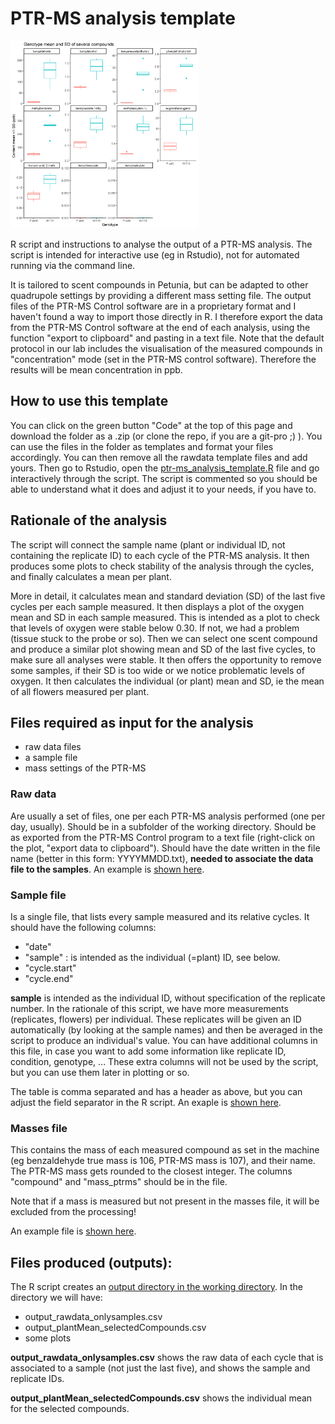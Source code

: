 # PTR-MS analysis template

<img src="output_20210603-1035/plot_genotypeMean.png" width="300">

R script and instructions to analyse the output of a PTR-MS analysis. The script is intended for interactive use (eg in Rstudio), not for automated running via the command line.

It is tailored to scent compounds in Petunia, but can be adapted to other quadrupole settings by providing a different mass setting file.
The output files of the PTR-MS Control software are in a proprietary format and I haven't found a way to import those directly in R. I therefore export the data from the PTR-MS Control software at the end of each analysis, using the function "export to clipboard" and pasting in a text file. Note that the default protocol in our lab includes the visualisation of the measured compounds in "concentration" mode (set in the PTR-MS control software). Therefore the results will be mean concentration in ppb.

## How to use this template

You can click on the green button "Code" at the top of this page and download the folder as a .zip (or clone the repo, if you are a git-pro ;) ). You can use the files in the folder as templates and format your files accordingly. You can then remove all the rawdata template files and add yours. Then go to Rstudio, open the [ptr-ms_analysis_template.R](ptr-ms_analysis_template.R) file and go interactively through the script. The script is commented so you should be able to understand what it does and adjust it to your needs, if you have to.

## Rationale of the analysis

The script will connect the sample name (plant or individual ID, not containing the replicate ID) to each cycle of the PTR-MS analysis. It then produces some plots to check stability of the analysis through the cycles, and finally calculates a mean per plant.

More in detail, it calculates mean and standard deviation (SD) of the last five cycles per each sample measured. It then displays a plot of the oxygen mean and SD in each sample measured. This is intended as a plot to check that levels of oxygen were stable below 0.30. If not, we had a problem (tissue stuck to the probe or so). Then we can select one scent compound and produce a similar plot showing mean and SD of the last five cycles, to make sure all analyses were stable. It then offers the opportunity to remove some samples, if their SD is too wide or we notice problematic levels of oxygen. It then calculates the individual (or plant) mean and SD, ie the mean of all flowers measured per plant.

## Files required as input for the analysis

* raw data files
* a sample file
* mass settings of the PTR-MS

### Raw data

Are usually a set of files, one per each PTR-MS analysis performed (one per day, usually).
Should be in a subfolder of the working directory.
Should be as exported from the PTR-MS Control program to a text file (right-click on the plot, "export data to clipboard").
Should have the date written in the file name (better in this form:
YYYYMMDD.txt), **needed to associate the data file to the samples**.
An example is [shown here](rawdata/axw115_20201220.txt).


### Sample file

Is a single file, that lists every sample measured and its relative cycles.
It should have the following columns:
* "date"
* "sample" : is intended as the individual (=plant) ID, see below.
* "cycle.start"
* "cycle.end"

**sample** is intended as the individual ID, without specification of the replicate number. In the rationale of this script, we have more measurements (replicates, flowers) per individual. These replicates will be given an ID automatically (by looking at the sample names) and then be averaged in the script to produce an individual's value.
You can have additional columns in this file, in case you want to add some information like replicate ID, condition, genotype, ... These extra columns will not be used by the script, but you can use them later in plotting or so.

The table is comma separated and has a header as above, but you can adjust the field separator in the R script.
An exaple is [shown here](rawdata/axw115_sample_cycles.csv).

### Masses file

This contains the mass of each measured compound as set in the machine
(eg benzaldehyde true mass is 106, PTR-MS mass is 107), and their name.
The PTR-MS mass gets rounded to the closest integer.
The columns "compound" and "mass_ptrms" should be in the file.

Note that if a mass is measured but not present in the masses file, it will
be excluded from the processing!

An example file is [shown here](ptrms_compound_mass.csv).


## Files produced (outputs):

The R script creates an [output directory in the working directory](output_20210312-1140). In the
directory we will have:

* output_rawdata_onlysamples.csv
* output_plantMean_selectedCompounds.csv
* some plots

**output_rawdata_onlysamples.csv** shows the raw data of each cycle that is associated to a sample (not just the last five), and shows the sample and replicate IDs.

**output_plantMean_selectedCompounds.csv** shows the individual mean for the selected compounds.
